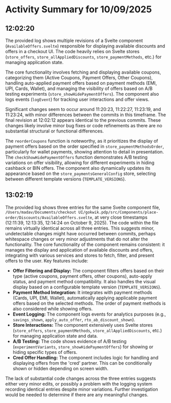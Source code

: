 # Activity Summary for 10/09/2025

## 12:02:20
The provided log shows multiple revisions of a Svelte component (`AvailableOffers.svelte`) responsible for displaying available discounts and offers in a checkout UI.  The code heavily relies on Svelte stores (`store_offers`, `store_allAppliedDiscounts`, `store_paymentMethods`, etc.) for managing application state.

The core functionality involves fetching and displaying available coupons, categorizing them (Active Coupons, Payment Offers, Other Coupons), handling auto-applied payment offers based on payment methods (EMI, UPI, Cards, Wallet), and managing the visibility of offers based on A/B testing experiments (`store_showHidePaymentOffers`).  The component also logs events (`logEvent`) for tracking user interactions and offer views.

Significant changes seem to occur around 11:20:23, 11:22:27, 11:23:19, and 11:23:24, with minor differences between the commits in this timeframe.  The final revision at 12:02:12 appears identical to the previous commits. These changes likely involve minor bug fixes or code refinements as there are no substantial structural or functional differences.

The `reorderCoupons` function is noteworthy, as it prioritizes the display of payment offers based on the order specified in `store_paymentMethodsOrder`,  particularly for wallet payments, showing attention to detail in presentation.  The `checkShowHidePaymentOffers` function demonstrates A/B testing variations on offer visibility, allowing for different experiments in hiding cashback or BIN offers.  The component also dynamically updates its appearance based on the `store_paymentsGeneralConfig` store, selecting between different template versions (`TEMPLATE_VERSIONS`).


## 13:02:19
The provided log shows three entries for the same Svelte component file, `/Users/madav/Documents/checkout UI/gokwik.pdp/src/Components/place-order/Discounts/AvailableOffers.svelte`,  at very close timestamps (12:11:39, 12:13:35, 12:14:24 on October 9, 2025).  The code within the file remains virtually identical across all three entries. This suggests minor, undetectable changes might have occurred between commits, perhaps whitespace changes or very minor adjustments that do not alter the functionality.  The core functionality of the component remains consistent: it manages the display and application of available discounts and offers, integrating with various services and stores to fetch, filter, and present offers to the user.  Key features include:

* **Offer Filtering and Display:**  The component filters offers based on their type (active coupons, payment offers, other coupons), auto-apply status, and payment method compatibility.  It also handles the visual display based on a configurable template version (`TEMPLATE_VERSIONS`).
* **Payment Method Integration:**  It integrates with payment methods (Cards, UPI, EMI, Wallet), automatically applying applicable payment offers based on the selected methods.  The order of payment methods is also considered while showing offers.
* **Event Logging:**  The component logs events for analytics purposes (e.g., `savings_shown`, `apply_auto_offer`, `rto_ab_discount_shown`).
* **Store Interactions:** The component extensively uses Svelte stores (`store_offers`, `store_paymentMethods`, `store_allAppliedDiscounts`, etc.) for managing application state and data.
* **A/B Testing:**  The code shows evidence of A/B testing (`experimentVariants`, `store_showHidePaymentOffers`)  for showing or hiding specific types of offers.
* **Cred Offer Handling:** The component includes logic for handling and displaying offers from the 'cred' partner.  This can be conditionally shown or hidden depending on screen width.


The lack of substantial code changes across the three entries suggests either very minor edits, or possibly a problem with the logging system recording identical entries despite minor variations.  Further investigation would be needed to determine if there are any meaningful changes.
